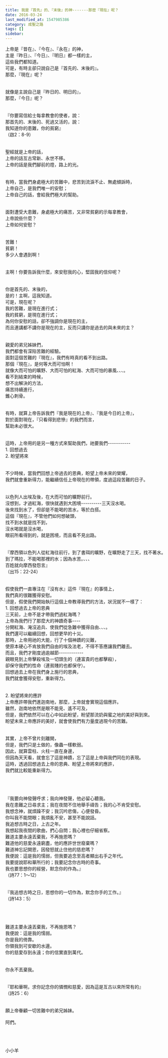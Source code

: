 ```yaml
---
title: 我是『首先』的、『末後』的神-------那麼『現在』呢？
date: 2016-03-24
last_modified_at: 1547985386
category: 成聖之路
tags: []
sidebar: 
---
```


<p>上帝是『昔在』、『今在』、『永在』的神，<br/>主是『昨日』、『今日』、『明日』都一樣的主，<br/>這些我們都知道。<br/><!--more-->可是，有時主卻只說自己是『首先的、末後的』。<br/>那麼，『現在』呢？<br/><br/><br/>就像是主說自己是『昨日的、明日的』，<br/>那麼，『今日』呢？<br/><br/><br/>『你要寫信給士每拿教會的使者，說：<br/>那首先的、末後的、死過又活的，說：<br/>我知道你的患難，你的貧窮』<br/>（啟2：8-9）<br/><br/><br/>聖經就是上帝的話，<br/>上帝的話亙古常新、永世不移。<br/>上帝的話是我們腳前的燈，路上的光。<br/><br/><br/>有時，當我們身處極大的苦難中，悲苦到流淚不止、無處傾訴時，<br/>上帝自己，是我們唯一的安慰；<br/>上帝自己的話，會給我們極大的幫助。<br/><br/><br/>面對遭受大患難，身處極大的痛苦，又非常貧窮的示每拿教會，<br/>上帝說些什麼？<br/>上帝如何安慰？<br/><br/><br/>苦難！<br/>貧窮！<br/>多少人會遇到啊！<br/><br/><br/>主啊！你要告訴我什麼，來安慰我的心，堅固我的信仰呢？<br/><br/><br/>你是首先的、末後的，<br/>是的！主啊，這我知道。<br/>可是，現在呢？<br/>我的苦難，是現在進行式；<br/>我的貧窮，是現在進行式；<br/>為何你安慰的話，卻不強調你是現在的主，<br/>而且連講都不講你是現在的主，反而只講你是過去的與未來的主？<br/><br/><br/>親愛的弟兄姊妹們，<br/>我們都會有深陷苦難的經驗。<br/>面對這個苦難的『現在』，我們有時真的看不到出路。<br/>那個『現在』，是何等大而可怕啊！<br/>就像大而可怕的曠野、大而可怕的紅海、大而可怕的暴風、、、。<br/>看不到結束的時候，<br/>想不出解決的方法，<br/>痛苦持續進行，<br/>錐心刺骨。<br/><br/><br/>有時，就算上帝告訴我們『我是現在的上帝』、『我是今日的上帝』，<br/>對於面對現在，『只看得到悲慘』的我們而言，<br/>幫助未必很大。<br/><br/><br/>這時，上帝用的是另一種方式來幫助我們，祂要我們-----------<br/>1.	回想過去<br/>2.	盼望將來<br/><br/><br/>不少時候，當我們回想上帝過去的恩典，盼望上帝未來的榮耀，<br/>我們就會重新得力，能繼續信任上帝現在的帶領，度過這段苦難的日子。<br/><br/><br/>以色列人出埃及後，在大而可怕的曠野前行。<br/>沒想到，才過紅海，很快就遇到大困境----------三天沒水喝。<br/>後來找到水了，但卻是不能喝的苦水，等於白搭。<br/>這個『現在』，不管他們如何想破頭，<br/>找不到水就是找不到，<br/>沒水喝就是沒水喝，<br/>眼前所看得到的，就是困境，而且看不見出路。<br/><br/><br/>『摩西領以色列人從紅海往前行，到了書珥的曠野，在曠野走了三天，找不著水。<br/>到了瑪拉，不能喝那裡的水；因為水苦。、、、<br/>百姓就向摩西發怨言』<br/>（出15：22-24）<br/><br/><br/>假使我們一直專注在『沒有水』這件『現在』的事情上，<br/>我們真的很難獲得安慰。<br/>但是，假使我們開始執行這個上帝教導我們的方法，狀況就不一樣了：<br/>1.	回想過去上帝的恩典<br/>三天前，上帝不是才帶我們過紅海嗎？<br/>上帝為我們行了那麼大的神蹟奇事----<br/>分開紅海、淹沒追兵、使我們從急難中獲得自由、、、。<br/>我們還可以繼續回想，回想更早的十災。<br/>那時，上帝用祂的大能，行了十個神蹟的災難，<br/>使原本硬心不肯放我們自由的埃及法老，不得不答應讓我們離去。<br/>而且，我們才剛度過逾越節------------<br/>親眼見到上帝擊殺埃及一切頭生的（連富貴的也都擊殺），<br/>卻保守我們的性命（連貧賤的也都保守）。<br/>回想過去上帝在我們身上施行的恩典，<br/>我們就會獲得安慰，重新得力。<br/><br/><br/>2.	盼望將來的應許<br/>上帝應許帶我們進迦南地，那麼，上帝就會實現這個應許。<br/>雖然，迦南地依然是眼不能見、遙不可及，<br/>但是，我們依然可以在心中如此盼望，盼望那流奶與蜜之地的美好與到來。<br/>盼望未來上帝應許的美好，就會使我們有力量度過現今的苦難。<br/><br/><br/>其實，上帝不曾片刻離開，<br/>但是，我們只是土做的，像蟲一樣軟弱。<br/>因此，就算雲柱、火柱一直在身邊，<br/>但因為天天看，就會忘了這是神蹟，忘了這是上帝與我們同在的表現。<br/>這時，透過回想過去上帝的恩典、盼望上帝將來的應許，<br/>我們就比較能重新得力。<br/><br/><br/><br/><br/>『我要向神發聲呼求；我向神發聲，他必留心聽我。<br/>我在患難之日尋求主；我在夜間不住地舉手禱告；我的心不肯受安慰。<br/>我想念神，就煩躁不安；我沉吟悲傷，心便發昏。<br/>你叫我不能閉眼；我煩亂不安，甚至不能說話。<br/>我追想古時之日，上古之年。<br/>我想起我夜間的歌曲，捫心自問；我心裡也仔細省察。<br/>難道主要永遠丟棄我，不再施恩嗎？<br/>難道他的慈愛永遠窮盡，他的應許世世廢棄嗎？<br/>難道神忘記開恩，因發怒就止住他的慈悲嗎？<br/>我便說：這是我的懦弱，但我要追念至高者顯出右手之年代。<br/>我要提說耶和華所行的；我要記念你古時的奇事。<br/>我也要思想你的經營，默念你的作為。』<br/>（詩77：1～12）<br/><br/><br/>『我追想古時之日，思想你的一切作為，默念你手的工作。』<br/>（詩143：5）<br/><br/><br/><br/><br/>難道主要永遠丟棄我，不再施恩嗎？<br/>我便說：這是我的懦弱。<br/>你是我的倚靠。<br/>你領我到可安歇的水邊。<br/>你的慈愛存到永遠；你的信實直到萬代。<br/><br/><br/>你永不丟棄我。<br/><br/><br/>『耶和華啊，求你記念你的憐憫和慈愛，因為這是亙古以來所常有的』<br/>（詩25：6）<br/><br/><br/>願上帝眷顧一切苦難中的弟兄姊妹。<br/><br/>阿們。<br/><br/><br/><br/><br/>小小羊<br/><br/><br/><br/></p>